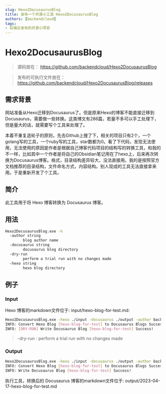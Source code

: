 ```yaml
---
slug: Hexo2DocusaurusBlog
title: 发布一个开源小工具 Hexo2DocusaurusBlog
authors: [backendcloud]
tags: 
- 后端云发布的开源小项目
---
```


# Hexo2DocusaurusBlog

> 源码放在： https://github.com/backendcloud/Hexo2DocusaurusBlog

> 发布的可执行文件放在： https://github.com/backendcloud/Hexo2DocusaurusBlog/releases

## 需求背景

网站准备从Hexo迁移到Docusaurus了。但是原来Hexo的博客不能直接迁移到Docusaurus，需要做一些转换。这类博文有286篇，若量不多可以手工处理下，但是量大的话，就需要写个工具来处理了。

本着不重复造轮子的原则，先去Github上搜了下，相关的项目只有2个，一个golang写的工具，一个ruby写的工具，star数都为0。看了下代码，发现无法使用，无法使用的原因是作者是根据自己博客代码项目的结构写的转换工具，和我的不一样，比如其中一个作者是将自己的Obsidian笔记用在了hexo上，后来再次转换为Docusaurus博客。格式，目录结构差异较大，没法直接用。我的是按照官方文档推荐的目录结构，文件命名方式，内容结构。别人现成的工具无法直接拿来用。于是重新开发了个工具。


## 简介

此工具用于将 Hexo 博客转换为 Docusaurus 博客。

## 用法

```bash
Hexo2DocusaurusBlog.exe -h
  -author string
        blog author name
  -docusaurus string
        docusaurus blog directory
  -dry-run
        perform a trial run with no changes made
  -hexo string
        hexo blog directory
```

## 例子

### Input

Hexo 博客的markdown文件位于: input/hexo-blog-for-test.md:

```bash
Hexo2DocusaurusBlog.exe -hexo ./input -docusaurus ./output -author backendcloud -dry-run
INFO: Convert Hexo Blog [hexo-blog-for-test] to Docusaurus Blogs Success!
INFO: [DRY-RUN] Write Docusaurus Blog [hexo-blog-for-test] Success!
```

> -dry-run : perform a trial run with no changes made


### Output


```bash
Hexo2DocusaurusBlog.exe -hexo ./input -docusaurus ./output -author backendcloud
INFO: Convert Hexo Blog [hexo-blog-for-test] to Docusaurus Blogs Success!
INFO: Write Docusaurus Blog [hexo-blog-for-test] Success!
```

执行工具，转换后的 Docusaurus 博客的markdown文件位于: output/2023-04-17-hexo-blog-for-test.md